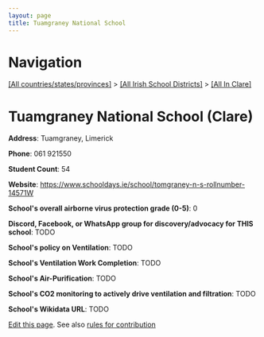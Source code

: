 ```yaml
---
layout: page
title: Tuamgraney National School
---
```

# Navigation

[[All countries/states/provinces]](../../..) > [[All Irish School Districts]](../..) > [[All In Clare]](..)

# Tuamgraney National School (Clare)

**Address**: Tuamgraney, Limerick

**Phone**: 061 921550

**Student Count**: 54

**Website**: <https://www.schooldays.ie/school/tomgraney-n-s-rollnumber-14571W>

**School's overall airborne virus protection grade (0-5)**: 0

**Discord, Facebook, or WhatsApp group for discovery/advocacy for THIS school**: TODO

**School's policy on Ventilation**: TODO

**School's Ventilation Work Completion**: TODO

**School's Air-Purification**: TODO

**School's CO2 monitoring to actively drive ventilation and filtration**: TODO

**School's Wikidata URL**: TODO


[Edit this page](https://github.com/ventilate-schools/Ireland/edit/main/./Clare/Tuamgraney_National_School.md). See also [rules for contribution](../../../contribution-rules/)